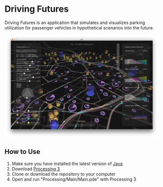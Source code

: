 # Driving Futures
Driving Futures is an application that simulates and visualizes parking utilization for passenger vehicles in hypothetical scenarios into the future.

![Driving Futures by Ira Winder](screenshots/Screen%20Shot%202018-03-11%20at%205.18.52%20AM.png?raw=true "Future of Parking Simulation by Ira Winder")

## How to Use

1. Make sure you have installed the latest version of [Java](https://www.java.com/verify/)
2. Download [Processing 3](https://processing.org/download/)
3. Clone or download the repository to your computer
4. Open and run "Processing/Main/Main.pde" with Processing 3
 
